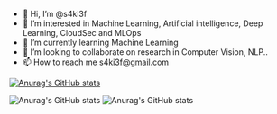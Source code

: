 - 👋 Hi, I’m @s4ki3f
- 👀 I’m interested in Machine Learning, Artificial intelligence, Deep Learning, CloudSec and MLOps
- 🌱 I’m currently learning Machine Learning
- 💞️ I’m looking to collaborate on research in Computer Vision, NLP..
- 📫 How to reach me s4ki3f@gmail.com

[![Anurag's GitHub stats](https://github-readme-stats.vercel.app/api?username=s4ki3f)](https://github.com/anuraghazra/github-readme-stats)

![Anurag's GitHub stats](https://github-readme-stats.vercel.app/api?username=s4ki3f&count_private=true)
![Anurag's GitHub stats](https://github-readme-stats.vercel.app/api?username=s4ki3f&show_icons=true)
<!---
s4ki3f/s4ki3f is a ✨ special ✨ repository because its `README.md` (this file) appears on your GitHub profile.
You can click the Preview link to take a look at your changes.
--->
